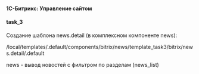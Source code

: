 #### 1С-Битрикс: Управление сайтом
#### task_3

Создание шаблона news.detail (в комплексном компоненте news):

/local/templates/.default/components/bitrix/news/template_task3/bitrix/news.detail/.default


news - вывод новостей с фильтром по разделам (news_list)